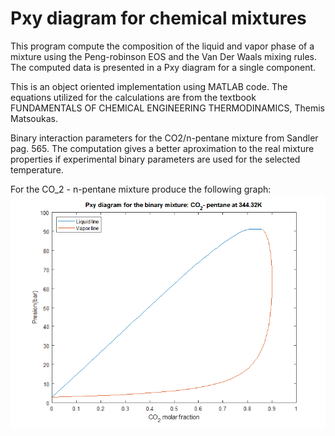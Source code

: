 # Pxy diagram for chemical mixtures
This program compute the composition of the liquid and vapor phase of a mixture using the Peng-robinson EOS and the Van Der Waals mixing rules. The computed data is presented in a Pxy diagram for a single component.

This is an object oriented implementation using MATLAB code.
The equations utilized for the calculations are from the textbook FUNDAMENTALS OF CHEMICAL ENGINEERING THERMODINAMICS, Themis Matsoukas.

Binary interaction parameters for the CO2/n-pentane mixture from Sandler pag. 565. 
The computation gives a better aproximation to the real mixture properties if experimental binary parameters are used for the selected temperature.

For the CO_2 - n-pentane mixture produce the following graph:
![screeshot](Pxy-co2-pentane.bmp)
